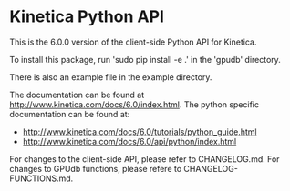Kinetica Python API
===================

This is the 6.0.0 version of the client-side Python API for Kinetica.

To install this package, run 'sudo pip install -e .' in the 'gpudb' directory.

There is also an example file in the example directory.

The documentation can be found at http://www.kinetica.com/docs/6.0/index.html.  The
python specific documentation can be found at:

*   http://www.kinetica.com/docs/6.0/tutorials/python_guide.html
*   http://www.kinetica.com/docs/6.0/api/python/index.html


For changes to the client-side API, please refer to CHANGELOG.md.  For
changes to GPUdb functions, please refere to CHANGELOG-FUNCTIONS.md.

